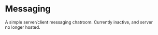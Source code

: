 # Messaging
A simple server/client messaging chatroom. Currently inactive, and server no longer hosted.
